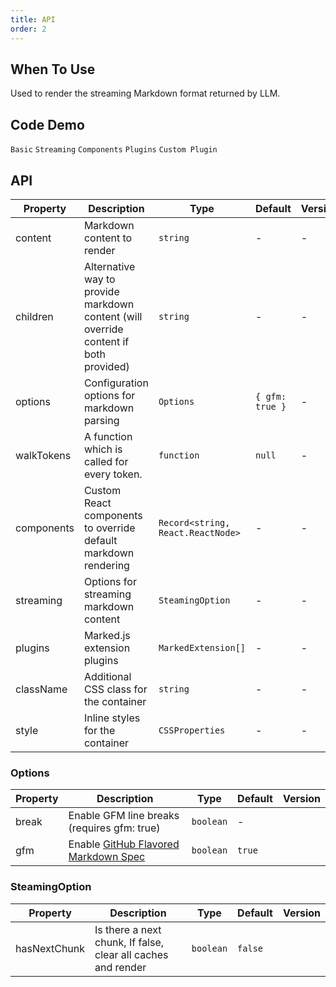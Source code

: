 ```yaml
---
title: API
order: 2
---
```


## When To Use

Used to render the streaming Markdown format returned by LLM.

## Code Demo

<!-- prettier-ignore -->
<code src="./demo/basic.tsx">Basic</code>
<code src="./demo/streaming.tsx">Streaming</code>
<code src="./demo/components.tsx">Components</code>
<code src="./demo/supersets.tsx">Plugins</code>
<code src="./demo/plugin.tsx">Custom Plugin</code>

## API

<!-- prettier-ignore -->
| Property | Description | Type | Default | Version |
| --- | --- | --- | --- | --- |
| content | Markdown content to render | `string` | - | - |
| children | Alternative way to provide markdown content (will override content if both provided) | `string` | - | - |
| options | Configuration options for markdown parsing | `Options` | `{ gfm: true }` | - |
| walkTokens | A function which is called for every token. | `function` | `null` | - |
| components | Custom React components to override default markdown rendering | `Record<string, React.ReactNode>` | - | - |
| streaming | Options for streaming markdown content | `SteamingOption` | - | - |
| plugins | Marked.js extension plugins | `MarkedExtension[]` | - | - |
| className | Additional CSS class for the container | `string` | - | - |
| style | Inline styles for the container | `CSSProperties` | - | - |

### Options

| Property | Description | Type | Default | Version |
| --- | --- | --- | --- | --- |
| break | Enable GFM line breaks (requires gfm: true) | `boolean` | - |  |
| gfm | Enable [GitHub Flavored Markdown Spec](https://github.github.com/gfm/) | `boolean` | `true` |  |

### SteamingOption

| Property | Description | Type | Default | Version |
| --- | --- | --- | --- | --- |
| hasNextChunk | Is there a next chunk, If false, clear all caches and render | `boolean` | `false` |  |
